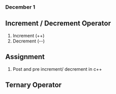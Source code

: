 ### December 1

Increment / Decrement Operator
-

1. Increment (++)
1. Decrement (--)


Assignment
-

1. Post and pre increment/ decrement in c++

Ternary Operator
-
